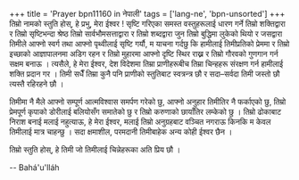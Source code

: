 +++
title = 'Prayer bpn11160 in नेपाली'
tags = ['lang-ne', 'bpn-unsorted']
+++
तिम्रो नामको स्तुति होस्, हे प्रभु, मेरा ईश्वर ! सृष्टि गरिएका समस्त वस्तुहरूलाई धारण गर्ने तिम्रो शक्तिद्वारा र तिम्रो सृष्टिभन्दा श्रेष्ठ तिम्रो सार्वभौमसत्ताद्वारा र तिम्रो शब्दद्वारा जुन तिम्रो बुद्धिमा लुकेको थियो र जसद्वारा तिमीले आफ्नो स्वर्ग तथा आफ्नो पृथ्वीलाई सृष्टि गर्यौ, म याचना गर्दछु  कि हामीलाई तिमीप्रतिको प्रेममा र तिम्रो इच्छाको आज्ञापालनमा अडिग रहन र तिम्रो मुहारमा आफ्नो दृष्टि स्थिर राख्न र तिम्रो गौरवको गुणगान गर्न सक्षम बनाऊ । त्यसैले, हे मेरा ईश्वर, देश विदेशमा तिम्रा प्राणीहरूबीच तिम्रा चिन्हहरू संरक्षण गर्न हामीलाई शक्ति प्रदान गर । तिमी सधैँ  तिम्रा कुनै पनि प्राणीको स्तुतिबाट स्वत्रन्त्र छौ र सदा–सर्वदा तिमी जस्तो छौ त्यस्तै रहिरहने छौ । 

तिमीमा नै मैले आफ्नो सम्पूर्ण आत्मविश्वास समर्पण गरेको छु, आफ्नो अनुहार तिमीतिर नै फर्काएको छु, तिम्रो प्रेमपूर्ण कृपाको डोरीलाई बलियोसँग समातेको छु र तिम्रो करुणाको छायाँतिर लम्केको छु । तिम्रो ढोकाबाट निराश बनाई मलाई नहुत्याऊ, हे मेरा ईश्वर, मलाई तिम्रो अनुग्रहबाट वञ्चित नगराऊ किनकि म केवल तिमीलाई मात्र चाहन्छु । सदा क्षमाशील, परमदानी तिमीबाहेक अन्य कोही ईश्वर छैन । 

तिम्रो स्तुति होस्, हे तिमी जो तिमीलाई चिन्नेहरूका अति प्रिय छौ ।

-- Bahá'u'lláh
